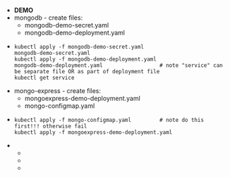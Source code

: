 - **DEMO**
- mongodb - create files:
	- mongodb-demo-secret.yaml
	- mongodb-demo-deployment.yaml
- ```
  kubectl apply -f mongodb-demo-secret.yaml
  mongodb-demo-secret.yaml
  kubectl apply -f mongodb-demo-deployment.yaml
  mongodb-demo-deployment.yaml                  # note "service" can be separate file OR as part of deployment file
  kubectl get service
  ```
- mongo-express - create files:
	- mongoexpress-demo-deployment.yaml
	- mongo-configmap.yaml
- ```
  kubectl apply -f mongo-configmap.yaml			# note do this first!!! otherwise fail
  kubectl apply -f mongoexpress-demo-deployment.yaml
  ```
-
	-
	-
	-